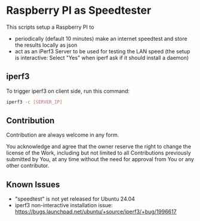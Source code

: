 # Raspberry PI as Speedtester

This scripts setup a Raspberry PI to
* periodically (default 10 minutes) make an internet speedtest and store the results locally as json
* act as an iPerf3 Server to be used for testing the LAN speed (the setup is interactive: Select "Yes" when iperf ask if it should install a daemon)

## iperf3

To trigger iperf3 on client side, run this command:

```bash
iperf3 -c [SERVER_IP]
```

## Contribution

Contribution are always welcome in any form.

You acknowledge and agree that the owner reserve the right to change the license of the Work, including but not limited to all Contributions previously submitted by You, at any time without the need for approval from You or any other contributor.

## Known Issues

* "speedtest" is not yet released for Ubuntu 24.04
* iperf3 non-interactive installation issue: https://bugs.launchpad.net/ubuntu/+source/iperf3/+bug/1996617
